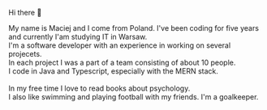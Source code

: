 Hi there 👋

My name is Maciej and I come from Poland. I've been coding for five years and currently I'am studying IT in Warsaw.<br />
I'm a software developer with an experience in working on several projecets.<br />
In each project I was a part of a team consisting of about 10 people.<br />
I code in Java and Typescript, especially with the MERN stack.<br />
<br />
In my free time I love to read books about psychology.<br />
I also like swimming and playing football with my friends. I'm a goalkeeper.

<!--
**rudytako/rudytako** is a ✨ _special_ ✨ repository because its `README.md` (this file) appears on your GitHub profile.

Here are some ideas to get you started:

- 🔭 I’m currently working on ...
- 🌱 I’m currently learning ...
- 👯 I’m looking to collaborate on ...
- 🤔 I’m looking for help with ...
- 💬 Ask me about ...
- 📫 How to reach me: ...
- 😄 Pronouns: ...
- ⚡ Fun fact: ...
-->
